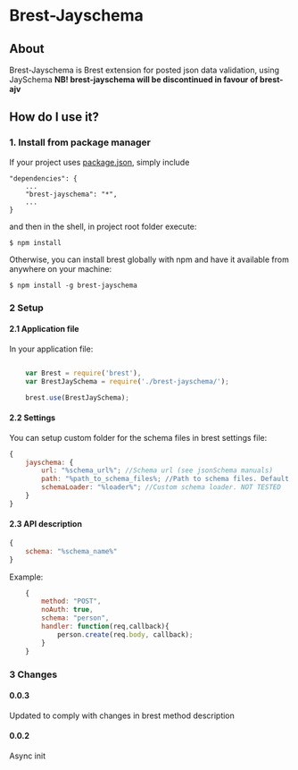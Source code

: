 # Brest-Jayschema

## About

Brest-Jayschema is Brest extension for posted json data validation, using JaySchema
**NB! brest-jayschema will be discontinued in favour of brest-ajv**

## How do I use it?

### 1. Install from package manager

If your project uses [package.json](https://npmjs.org/doc/json.html), simply include

    "dependencies": {
        ...
        "brest-jayschema": "*",
        ...
    }

and then in the shell, in project root folder execute:

    $ npm install

Otherwise, you can install brest globally with npm and have it available from anywhere on your machine:

    $ npm install -g brest-jayschema
    
### 2 Setup
#### 2.1 Application file

In your application file:

```javascript

    var Brest = require('brest'),
    var BrestJaySchema = require('./brest-jayschema/');

    brest.use(BrestJaySchema);    
```

#### 2.2 Settings

You can setup custom folder for the schema files in brest settings file:

```javascript
{
    jayschema: {
        url: "%schema_url%"; //Schema url (see jsonSchema manuals)
        path: "%path_to_schema_files%; //Path to schema files. Default is "schema"
        schemaLoader: "%loader%"; //Custom schema loader. NOT TESTED
    }
}   
```

#### 2.3 API description
```javascript
{
    schema: "%schema_name%" 
}   
```

Example:

```javascript
    {
        method: "POST",
        noAuth: true,
        schema: "person",
        handler: function(req,callback){
            person.create(req.body, callback);
        }
    }
```

### 3 Changes

#### 0.0.3

Updated to comply with changes in brest method description

#### 0.0.2

Async init
